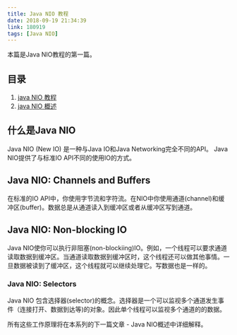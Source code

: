 ```yaml
---
title: Java NIO 教程
date: 2018-09-19 21:34:39
link: 180919
tags: [Java NIO]
---
```


本篇是Java NIO教程的第一篇。

## 目录

1. [java NIO 教程](http://www.liangyongrui.com/posts/180919)
1. [java NIO 概述](http://www.liangyongrui.com/posts/180919-1)

## 什么是Java NIO

Java NIO (New IO) 是一种与Java IO和Java Networking完全不同的API。 Java NIO提供了与标准IO API不同的使用IO的方式。

## Java NIO: Channels and Buffers

在标准的IO API中，你使用字节流和字符流。在NIO中你使用通道(channel)和缓冲区(buffer)。数据总是从通道读入到缓冲区或者从缓冲区写到通道。

## Java NIO: Non-blocking IO

Java NIO使你可以执行非阻塞(non-blockiing)IO。例如，一个线程可以要求通道读取数据到缓冲区。当通道读取数据到缓冲区时，这个线程还可以做其他事情。一旦数据被读到了缓冲区，这个线程就可以继续处理它。写数据也是一样的。

### Java NIO: Selectors

Java NIO 包含选择器(selector)的概念。选择器是一个可以监视多个通道发生事件（连接打开、数据到达等)的对象。因此单个线程可以监视多个通道的的数据。

所有这些工作原理将在本系列的下一篇文章 - Java NIO概述中详细解释。